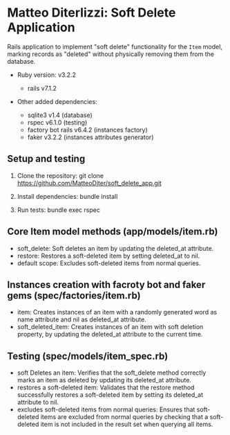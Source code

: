 # Matteo Diterlizzi: Soft Delete Application

Rails application to implement "soft delete" functionality for the `Item` model, marking records as "deleted" without physically removing them from the database.

- Ruby version: v3.2.2

  - rails v7.1.2

- Other added dependencies:
  - sqlite3 v1.4 (database)
  - rspec v6.1.0 (testing)
  - factory bot rails v6.4.2 (instances factory)
  - faker v3.2.2 (instances attributes generator)

## Setup and testing

1. Clone the repository:
   git clone https://github.com/MatteoDiter/soft_delete_app.git

2. Install dependencies:
   bundle install

3. Run tests:
   bundle exec rspec

## Core Item model methods (app/models/item.rb)

- soft_delete: Soft deletes an item by updating the deleted_at attribute.
- restore: Restores a soft-deleted item by setting deleted_at to nil.
- default scope: Excludes soft-deleted items from normal queries.

## Instances creation with facroty bot and faker gems (spec/factories/item.rb)

- item: Creates instances of an item with a randomly generated word as name attribute and nil as deleted_at attribute.
- soft_deleted_item: Creates instances of an item with soft deletion property, by updating the deleted_at attribute to the current time.

## Testing (spec/models/item_spec.rb)

- soft Deletes an item: Verifies that the soft_delete method correctly marks an item as deleted by updating its deleted_at attribute.
- restores a soft-deleted item: Validates that the restore method successfully restores a soft-deleted item by setting its deleted_at attribute to nil.
- excludes soft-deleted items from normal queries: Ensures that soft-deleted items are excluded from normal queries by checking that a soft-deleted item is not included in the result set when querying all items.
